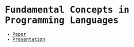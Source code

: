 <samp>

# Fundamental Concepts in Programming Languages

- [Paper](./fundamental-concepts-in-programming-languages.pdf)
- [Presentation](https://www.youtube.com/watch?v=cO41uoi5cZs&t=603s&ab_channel=PapersWeLove)

</samp>
